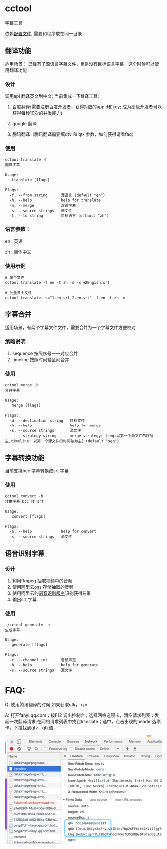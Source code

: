 # cctool
字幕工具

依赖[配置文件](./bin/config.yaml), 需要和程序放在同一目录

## 翻译功能
适用场景： 已经有了源语言字幕文件，但是没有目标语言字幕，这个时候可以使用翻译功能

### 设计
调用api 翻译英文到中文; 当前集成一下翻译工具:

1. 百度翻译(需要注册百度开发者，获得对应的appid和key; 成为高级开发者可以获得每秒10次的并发能力)

2. google 翻译 

3. 腾讯翻译（腾讯翻译需要填qtv 和 qtk 参数，如何获得请看faq）


### 使用
```
cctool translate -h
翻译字幕

Usage:
   translate [flags]

Flags:
  -f, --from string      源语言 (default "en")
  -h, --help             help for translate
  -m, --merge            双语字幕
  -s, --source strings   源文件
  -t, --to string        目标语言 (default "zh")
```

### 语言参数：

en : 英语

zh : 简体中文


###  使用示例
```shell script
# 单个文件
cctool translate -f en -t zh -m -s e2Engish.srt

# 批量多个文件
cctool translate -s="1.en.srt,2.en.srt" -f en -t zh -m
```

## 字幕合并
适用场景，有两个字幕文件文件，需要合并为一个字幕文件方便校对
### 策略说明
1. sequence 按照序号一一对应合并
2. timeline 按照时间轴区间合并

### 使用

```shell script
cctool merge -h
合并字幕

Usage:
   merge [flags]

Flags:
  -d, --destination string   目标文件
  -h, --help                 help for merge
  -s, --source strings       源文件
      --strategy string      merge strategy: [seq:以第一个源文件的序号主,timeline: 以第一个源文件的时间轴为主] (default "seq")
```

## 字幕转换功能
当前支持bcc 字幕转换成srt 字幕
### 使用
```shell script
cctool convert -h
转换字幕;bcc 转 srt

Usage:
   convert [flags]

Flags:
  -h, --help             help for convert
  -s, --source strings   源文件

```

## 语音识别字幕

### 设计
1. 利用ffmpeg 抽取视频中的音频
2. 使用阿里云[oss](https://www.aliyun.com/product/oss?spm=5176.12825654.eofdhaal5.13.e9392c4a8rfNXE) 存储抽取的音频
3. 使用阿里云的[语音识别服务](https://ai.aliyun.com/nls?spm=5176.12825654.eofdhaal5.26.e9392c4a8rfNXE)识别获得结果
4. 输出srt 字幕

### 使用
```shell script
./cctool generate -h
生成字幕

Usage:
   generate [flags]

Flags:
  -c, --channel int      音频声道
  -h, --help             help for generate
  -s, --source strings   源文件

```

# FAQ:
Q: 使用腾讯翻译的时候 如果获取qtk， qtv

A: 打开fanyi.qq.com；按F12 调出控制台；选择网络选项卡，清空请求列表；发起一次翻译请求;在网络请求列表中找到translate；选中，点击出现的header选项卡，下拉找到qtv，qtk值

![示例图](./doc/WechatIMG50.png)
